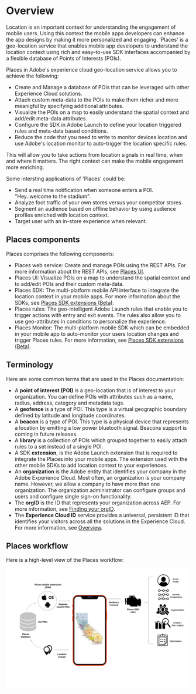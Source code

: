 # Overview

Location is an important context for understanding the engagement of mobile users. Using this context the mobile apps developers can enhance the app designs by making it more personalized and engaging. 'Places' is a geo-location service that enables mobile app developers to understand the location context using rich and easy-to-use SDK interfaces accompanied by a flexible database of Points of Interests \(POIs\).

Places in Adobe's experience cloud geo-location service allows you to achieve the following:

* Create and Manage a database of POIs that can be leveraged with other Experience Cloud solutions.
* Attach custom meta-data to the POIs to make them richer and more meanigful by specifying additional attributes. 
* Visualize the POIs on a map to easily understand the spatial context and add/edit meta-data attributes. 
* Configure the SDK in Adobe Launch to define your location triggered rules and meta-data based conditions.
* Reduce the code that you need to write to monitor devices location and use Adobe's location monitor to auto-trigger the location specific rules.

This will allow you to take actions from location signals in real time, when and where it matters. The right context can make the mobile engagement more enriching.

Some intersting applications of 'Places' could be:

* Send a real time notification when someone enters a POI. "Hey..welcome to the stadium". 
* Analyze foot traffic of your own stores versus your competitor stores.
* Segment an audience based on offline behavior by using audience profiles enriched with location context.
* Target user with an in-store experience when relevant.

## Places components

Places comprises the following components:

* Places web service: Create and manage POIs using the REST APIs. For more information about the REST APIs, see [Places UI](https://launch.gitbook.io/places-services-by-adobe-documentation/places-database-management-1).
* Places UI: Visualize POIs on a map to understand the spatial context and to add/edit POIs and their custom meta-data.
* Places SDK: The multi-platform mobile API interface to integrate the location context in your mobile apps.  For more information about the SDKs, see [Places SDK extensions \(Beta\)](https://aep-sdks.gitbook.io/docs/using-mobile-extensions/places-extension-1).
* Places rules: The geo-intelligent Adobe Launch rules that enable you to trigger actions with entry and exit events.  The rules also allow you to use geo-attributes in conditions to personalize the experience. 
* Places Monitor: The multi-platform mobile SDK which can be embedded in your mobile app to auto-monitor your users location changes and trigger Places rules.  For more information, see [Places SDK extensions \(Beta\)](https://aep-sdks.gitbook.io/docs/using-mobile-extensions/places-extension-1).

## Terminology

Here are some common terms that are used in the Places documentation:

* A **point of interest \(POI\)** is a geo-location that is of interest to your organization.  You can define POIs with attributes such as a name, radius, address, category and metadata tags.
* A **geofence** is a type of POI.  This type is a virtual geographic boundary defined by latitude and longitude coordinates.
* A **beacon** is a type of POI.  This type is a physical device that represents a location by emitting a low power bluetooth signal. Beacons support is coming in future releases.
* A **library** is a collection of POIs which grouped together to easily attach rules to a set instead of a single POI. 
* A SDK **extension**, is the Adobe Launch extension that is required to integrate the Places into your mobile apps.  The extension used with the other mobile SDKs to add location context to your experiences.
* An **organization** is the Adobe entity that identifies your company in the Adobe Experience Cloud. Most often, an organization is your company name. However, we allow a company to have more than one organization. The organization administrator can configure groups and users and configure single sign-on functionality.
* The **orgID** is the ID that represents your organization across AEP.   For more information, see [Finding your orgID](https://forums.adobe.com/thread/2339895).
* The **Experience Cloud ID** service provides a universal, persistent ID that identifies your visitors across all the solutions in the Experience Cloud. For more information, see [Overview](https://marketing.adobe.com/resources/help/en_US/mcvid/).

## Places workflow

Here is a high-level view of the Places workflow:

![](.gitbook/assets/places-workflow-diagram-lc-1.png)

